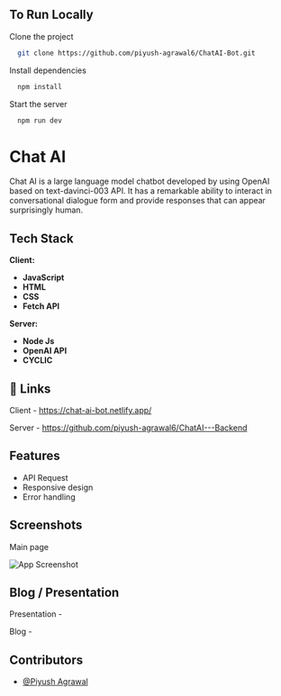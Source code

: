 
## To Run Locally

Clone the project

```bash
  git clone https://github.com/piyush-agrawal6/ChatAI-Bot.git
```

Install dependencies

```bash
  npm install
```

Start the server

```bash
  npm run dev
```


# Chat AI 

Chat AI is a large language model chatbot developed by using OpenAI based on text-davinci-003 API. It has a remarkable ability to interact in conversational dialogue form and provide responses that can appear surprisingly human.

<!-- <img src="https://i.ibb.co/4WkwWc2/logo.png" width="500" height="190px"> -->


## Tech Stack

**Client:** 

- **JavaScript**
- **HTML**
- **CSS**
- **Fetch API**

**Server:**

- **Node Js**
- **OpenAI API**
- **CYCLIC**


## 🔗 Links
Client - https://chat-ai-bot.netlify.app/

Server - https://github.com/piyush-agrawal6/ChatAI---Backend

## Features

- API Request
- Responsive design
- Error handling

## Screenshots

Main page

![App Screenshot](https://i.ibb.co/mrK1bry/01-01-2023-11-22-50-REC.png)


## Blog / Presentation

Presentation -

Blog -


## Contributors

- [@Piyush Agrawal](https://github.com/piyush-agrawal6)

